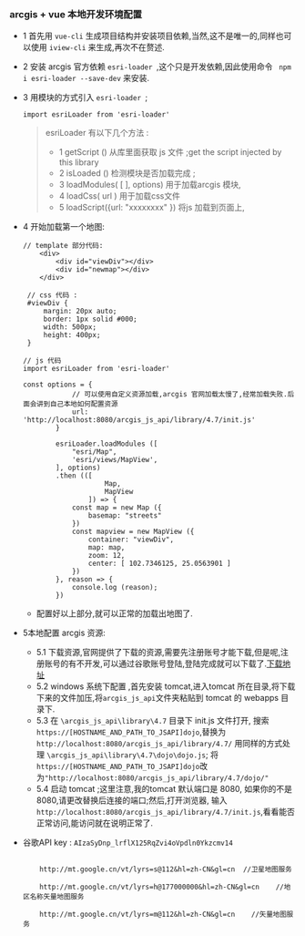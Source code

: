 ### arcgis + vue 本地开发环境配置
 * 1 首先用 `vue-cli` 生成项目结构并安装项目依赖,当然,这不是唯一的,同样也可以使用 `iview-cli` 来生成,再次不在赘述.
 * 2 安装 arcgis 官方依赖 `esri-loader `,这个只是开发依赖,因此使用命令 ` npm i esri-loader --save-dev` 来安装.
 * 3 用模块的方式引入 `esri-loader `;
    ```
    import esriLoader from 'esri-loader'
    ```
    > esriLoader 有以下几个方法 : 
    > * 1 getScript () 从库里面获取 js 文件 ;get the script injected by this library
    > * 2 isLoaded () 检测模块是否加载完成 ;
    > * 3 loadModules( [ ], options) 用于加载arcgis 模块,
    > * 4 loadCss( url ) 用于加载css文件
    > * 5 loadScript({url: "xxxxxxxx" }) 将js 加载到页面上,
* 4 开始加载第一个地图:
    ````
    // template 部分代码: 
        <div>
            <div id="viewDiv"></div>
            <div id="newmap"></div>
        </div>
    ````
    ```
     // css 代码 : 
     #viewDiv {
         margin: 20px auto;
         border: 1px solid #000;
         width: 500px;
         height: 400px;
     }

    ```
    ````
    // js 代码
    import esriLoader from 'esri-loader'
    
    const options = {
                // 可以使用自定义资源加载,arcgis 官网加载太慢了,经常加载失败.后面会讲到自己本地如何配置资源
                url: 'http://localhost:8080/arcgis_js_api/library/4.7/init.js'
            }
    
            esriLoader.loadModules ([
                "esri/Map",
                'esri/views/MapView',
            ], options)
            .then (([
                        Map,
                        MapView
                    ]) => {
                const map = new Map ({
                    basemap: "streets"
                })
                const mapview = new MapView ({
                    container: "viewDiv",
                    map: map,
                    zoom: 12,
                    center: [ 102.7346125, 25.0563901 ]
                })
            }, reason => {
                console.log (reason);
            })
    ````
    * 配置好以上部分,就可以正常的加载出地图了.
    
* 5本地配置 arcgis 资源:
    * 5.1 下载资源,官网提供了下载的资源,需要先注册账号才能下载,但是呢,注册账号的有不开发,可以通过谷歌账号登陆,登陆完成就可以下载了.[下载地址](https://developers.arcgis.com/sign-in?redirect_uri=%2Fdownloads%2Fapis-and-sdks%3Fproduct%3Djavascript) 
    * 5.2 windows 系统下配置 ,首先安装 tomcat,进入tomcat 所在目录,将下载下来的文件加压,将`arcgis_js_api`文件夹粘贴到 tomcat 的 webapps 目录下.
    * 5.3 在 `\arcgis_js_api\library\4.7` 目录下 init.js 文件打开, 搜索 `https://[HOSTNAME_AND_PATH_TO_JSAPI]dojo`,替换为 
    `http://localhost:8080/arcgis_js_api/library/4.7/`
    用同样的方式处理 `\arcgis_js_api\library\4.7\dojo\dojo.js`;
    将`https://[HOSTNAME_AND_PATH_TO_JSAPI]dojo`改为`"http://localhost:8080/arcgis_js_api/library/4.7/dojo/"`
    * 5.4 启动 tomcat ;这里注意,我的tomcat 默认端口是 8080, 如果你的不是 8080,请更改替换后连接的端口;然后,打开浏览器,
    输入`http://localhost:8080/arcgis_js_api/library/4.7/init.js`,看看能否正常访问,能访问就在说明正常了.
 


 * 谷歌API key :  `AIzaSyDnp_lrflX125RqZvi4oVpdln0Ykzcmv14`

    ```
        
        http://mt.google.cn/vt/lyrs=s@112&hl=zh-CN&gl=cn  //卫星地图服务
    
        http://mt.google.cn/vt/lyrs=h@177000000&hl=zh-CN&gl=cn    //地区名称矢量地图服务
    
        http://mt.google.cn/vt/lyrs=m@112&hl=zh-CN&gl=cn    //矢量地图服务
        
    ```
